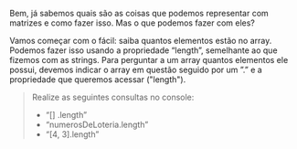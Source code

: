 Bem, já sabemos quais são as coisas que podemos representar com matrizes e como fazer isso. Mas o que podemos fazer com eles?

Vamos começar com o fácil: saiba quantos elementos estão no array. Podemos fazer isso usando a propriedade “length”, semelhante ao que fizemos com as strings. Para perguntar a um array quantos elementos ele possui, devemos indicar o array em questão seguido por um ”.” e a propriedade que queremos acessar ("length").

> Realize as seguintes consultas no console:
>
> * “[] .length”
> * “numerosDeLoteria.length”
> * “[4, 3].length”
